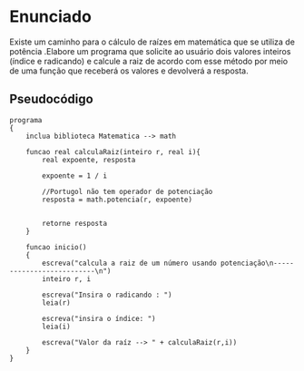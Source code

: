 # Enunciado

Existe um caminho para o cálculo de raízes em matemática que se utiliza de potência .Elabore um programa que solicite ao usuário dois valores inteiros (índice e  radicando)  e  calcule  a  raiz  de  acordo  com  esse  método  por  meio  de  uma função que receberá os valores e devolverá a resposta.



## Pseudocódigo

```portugol
programa
{
	inclua biblioteca Matematica --> math

	funcao real calculaRaiz(inteiro r, real i){
		real expoente, resposta

		expoente = 1 / i
		
		//Portugol não tem operador de potenciação
		resposta = math.potencia(r, expoente)
		

		retorne resposta
	}
	
	funcao inicio()
	{
		escreva("calcula a raiz de um número usando potenciação\n--------------------------\n")
		inteiro r, i
		
		escreva("Insira o radicando : ")
		leia(r)
		
		escreva("insira o índice: ")
		leia(i)

		escreva("Valor da raíz --> " + calculaRaiz(r,i))
	}
}

```

